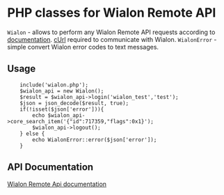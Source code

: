 PHP classes for Wialon Remote API
=================================

`Wialon` - allows to perform any Wialon Remote API requests according to [documentation](http://sdk.wialon.com/wiki/en/sidebar/remoteapi/remoteapi). [cUrl](http://www.php.net/manual/en/intro.curl.php) required to communicate with Wialon.
`WialonError` - simple convert Wialon error codes to text messages.

Usage
-----

```
	include('wialon.php');
	$wialon_api = new Wialon();
	$result = $wialon_api->login('wialon_test','test');
	$json = json_decode($result, true);
	if(!isset($json['error'])){
		echo $wialon_api->core_search_item('{"id":717359,"flags":0x1}');
		$wialon_api->logout();
	} else {
		echo WialonError::error($json['error']);
	}
```

API Documentation
-----------------

[Wialon Remote Api documentation](http://sdk.wialon.com/wiki/en/sidebar/remoteapi/apiref/apiref "Remote Api")
